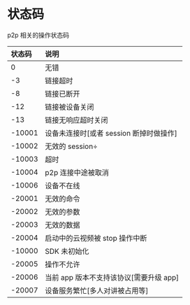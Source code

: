 # 状态码
p2p 相关的操作状态码

| 状态码    | 说明                               |
| :------- | :---------------------------------- |
| 0 |  无错 |
| -3 |  链接超时 |
| -8 | 链接已断开|
| -12 |  链接被设备关闭 |
| -13 | 链接无响应超时关闭|
| -10001 | 设备未连接时[或者 session 断掉时做操作] |
| -10002 | 无效的 session÷ |
| -10003 | 超时 |
| -10004 | p2p 连接中途被取消 |
| -10006 | 设备不在线 |
| -20001 | 无效的命令 |
| -20002 | 无效的参数 |
| -20003 | 无效的数据 |
| -20004 | 启动中的云视频被 stop 操作中断 |
| -10000 | SDK 未初始化 |
| -20005 | 操作不允许 |
| -20006 | 当前 app 版本不支持该协议[需要升级 app] |
| -20007 | 设备服务繁忙[多人对讲被占用等] |

